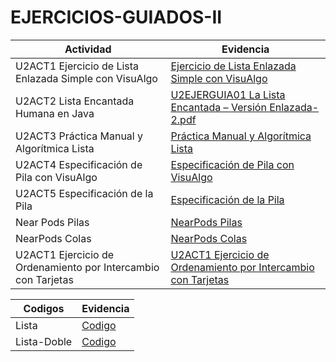# EJERCICIOS-GUIADOS-II

| Actividad        | Evidencia  |
| ------------- | -----|
| U2ACT1 Ejercicio de Lista Enlazada Simple con VisuAlgo |[Ejercicio de Lista Enlazada Simple con VisuAlgo](https://github.com/JesusTalatOteroHernandez/EJERCICIOS-GUIADOS-II/blob/efa58e0a20966b6eb361580c6b0dc00fb502daa1/Ejercicios%20Guiados/Manipulaci%C3%B3n%20de%20una%20Lista%20Enlazada%20Simple%20en%20Visualgo.pdf)|
| U2ACT2 Lista Encantada Humana en Java |[U2EJERGUIA01 La Lista Encantada – Versión Enlazada-2.pdf](https://github.com/JesusTalatOteroHernandez/EJERCICIOS-GUIADOS-II/blob/3490779ad3d5840a0f4ed05c68fa49a5b9fbf733/Ejercicios%20Guiados/U2EJERGUIA01.La.Lista.Encantada.Version.Enlazada-2-1.pdf)|
| U2ACT3 Práctica Manual y Algorítmica Lista |[Práctica Manual y Algorítmica Lista](https://github.com/JesusTalatOteroHernandez/EJERCICIOS-GUIADOS-II/blob/ba57cb5835597e37d79f142f1c7009213cf5123f/Ejercicios%20Guiados/Listas%20nearpod.pdf)|
| U2ACT4 Especificación de Pila con VisuAlgo |[Especificación de Pila con VisuAlgo](https://github.com/JesusTalatOteroHernandez/EJERCICIOS-GUIADOS-II/blob/ec2a3b2f1c48175f73f35e9da60f6ac019dd180c/Ejercicios%20Guiados/EjercicioGuiadoSTACK.pdf)|
| U2ACT5 Especificación de la Pila |[Especificación de la Pila](https://github.com/JesusTalatOteroHernandez/EJERCICIOS-GUIADOS-II/tree/74314003bc6d738f247cd214cd4bafe1816cecf7/Ejercicios%20Guiados/Stack)|
|Near Pods Pilas|[NearPods Pilas](https://github.com/JesusTalatOteroHernandez/EJERCICIOS-GUIADOS-II/blob/022921b362d9f6d2935c031d65a683cb2346238d/Ejercicios%20Guiados/NearPods%20Pilas.pdf)|
|NearPods Colas|[NearPods Colas](https://github.com/JesusTalatOteroHernandez/EJERCICIOS-GUIADOS-II/blob/e96a007343e5dc6d122c3b2b96b1d8535f488e8f/Ejercicios%20Guiados/NearPods%20Colas.pdf)|
|U2ACT1 Ejercicio de Ordenamiento por Intercambio con Tarjetas|[U2ACT1 Ejercicio de Ordenamiento por Intercambio con Tarjetas](https://github.com/JesusTalatOteroHernandez/EJERCICIOS-GUIADOS-II/blob/dbbde4739562fa5f9481c7a1a676705ef3b2544b/Ejercicios%20Guiados/U2ACT1%20Ejercicio%20de%20Ordenamiento%20por%20Intercambio%20con%20Tarjetas.pdf)|

| Codigos        | Evidencia  |
|----------------|------------|
|Lista|[Codigo](https://github.com/JesusTalatOteroHernandez/EJERCICIOS-GUIADOS-II/tree/ae591f69c01b380ea0eca98be5d1452f8615ffc7/LISTAS)|
|Lista-Doble|[Codigo](https://github.com/JesusTalatOteroHernandez/EJERCICIOS-GUIADOS-II/tree/1ecc5f381a4256de2d2f904a5d5e3240d0ae9c5b/LISTA_DOBLE)|
